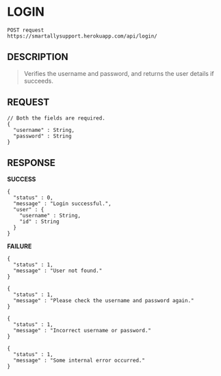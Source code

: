 LOGIN
==

```
POST request
https://smartallysupport.herokuapp.com/api/login/
```

DESCRIPTION
--

>Verifies the username and password, and returns the user details if succeeds.

REQUEST
--

```
// Both the fields are required.
{
  "username" : String,
  "password" : String
}
```

RESPONSE
--

**SUCCESS**

```
{
  "status" : 0,
  "message" : "Login successful.",
  "user" : {
    "username" : String,
    "id" : String
  }
}
```

**FAILURE**

```
{
  "status" : 1,
  "message" : "User not found."
}
```

```
{
  "status" : 1,
  "message" : "Please check the username and password again."
}
```

```
{
  "status" : 1,
  "message" : "Incorrect username or password."
}
```

```
{
  "status" : 1,
  "message" : "Some internal error occurred."
}
```

